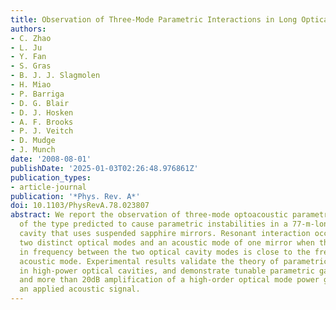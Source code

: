 ```yaml
---
title: Observation of Three-Mode Parametric Interactions in Long Optical Cavities
authors:
- C. Zhao
- L. Ju
- Y. Fan
- S. Gras
- B. J. J. Slagmolen
- H. Miao
- P. Barriga
- D. G. Blair
- D. J. Hosken
- A. F. Brooks
- P. J. Veitch
- D. Mudge
- J. Munch
date: '2008-08-01'
publishDate: '2025-01-03T02:26:48.976861Z'
publication_types:
- article-journal
publication: '*Phys. Rev. A*'
doi: 10.1103/PhysRevA.78.023807
abstract: We report the observation of three-mode optoacoustic parametric interactions
  of the type predicted to cause parametric instabilities in a 77-m-long, high-optical-power
  cavity that uses suspended sapphire mirrors. Resonant interaction occurs between
  two distinct optical modes and an acoustic mode of one mirror when the difference
  in frequency between the two optical cavity modes is close to the frequency of the
  acoustic mode. Experimental results validate the theory of parametric instability
  in high-power optical cavities, and demonstrate tunable parametric gain $∼$10-2
  and more than 20dB amplification of a high-order optical mode power generated by
  an applied acoustic signal.
---
```

